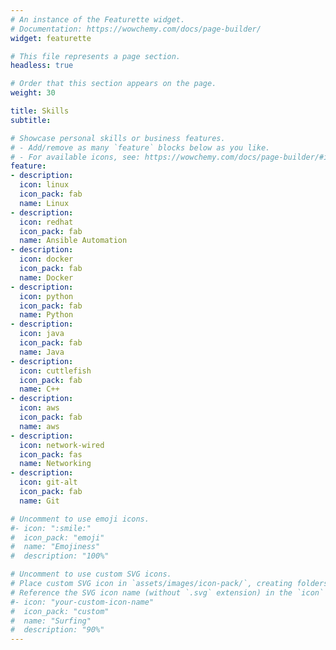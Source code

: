 ```yaml
---
# An instance of the Featurette widget.
# Documentation: https://wowchemy.com/docs/page-builder/
widget: featurette

# This file represents a page section.
headless: true

# Order that this section appears on the page.
weight: 30

title: Skills
subtitle:

# Showcase personal skills or business features.
# - Add/remove as many `feature` blocks below as you like.
# - For available icons, see: https://wowchemy.com/docs/page-builder/#icons
feature:
- description: 
  icon: linux
  icon_pack: fab
  name: Linux
- description:
  icon: redhat
  icon_pack: fab
  name: Ansible Automation
- description: 
  icon: docker
  icon_pack: fab
  name: Docker
- description: 
  icon: python
  icon_pack: fab
  name: Python
- description: 
  icon: java
  icon_pack: fab
  name: Java
- description: 
  icon: cuttlefish
  icon_pack: fab
  name: C++
- description: 
  icon: aws
  icon_pack: fab
  name: aws
- description: 
  icon: network-wired
  icon_pack: fas
  name: Networking
- description: 
  icon: git-alt
  icon_pack: fab
  name: Git

# Uncomment to use emoji icons.
#- icon: ":smile:"
#  icon_pack: "emoji"
#  name: "Emojiness"
#  description: "100%"  

# Uncomment to use custom SVG icons.
# Place custom SVG icon in `assets/images/icon-pack/`, creating folders if necessary.
# Reference the SVG icon name (without `.svg` extension) in the `icon` field.
#- icon: "your-custom-icon-name"
#  icon_pack: "custom"
#  name: "Surfing"
#  description: "90%"
---
```

